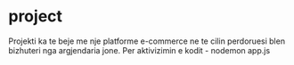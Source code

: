 # project
Projekti ka te beje me nje platforme e-commerce ne te cilin perdoruesi blen bizhuteri nga argjendaria jone.
Per aktivizimin e kodit - nodemon app.js
